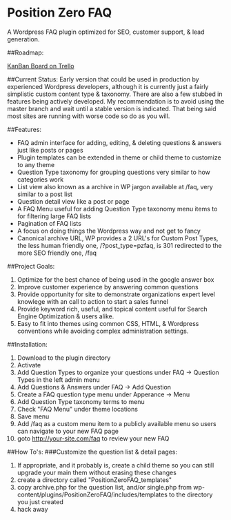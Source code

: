 Position Zero FAQ
==================

A Wordpress FAQ plugin optimized for SEO, customer support, & lead generation.

##Roadmap:

  [KanBan Board on Trello](https://trello.com/b/vmM2FZ0X)

##Current Status:
Early version that could be used in production by experienced Wordpress developers, although it is currently just a fairly simplistic custom content type & taxonomy.  There are also a few stubbed in features being actively developed.  My recommendation is to avoid using the master branch and wait until a stable version is indicated. That being said most sites are running with worse code so do as you will. 

##Features:
* FAQ admin interface for adding, editing, & deleting questions & answers just like posts or pages
* Plugin templates can be extended in theme or child theme to customize to any theme
* Question Type taxonomy for grouping questions very similar to how categories work
* List view also known as a archive in WP jargon available at /faq, very similar to a post list
* Question detail view like a post or page 
* A FAQ Menu useful for adding Question Type taxonomy menu items to for filtering large FAQ lists
* Pagination of FAQ lists
* A focus on doing things the Wordpress way and not get to fancy
* Canonical archive URL, WP provides a 2 URL's for Custom Post Types, the less human friendly one, /?post_type=pzfaq, is 301 redirected to the more SEO friendly one, /faq

##Project Goals:
1. Optimize for the best chance of being used in the google answer box
2. Improve customer experience by answering common questions
3. Provide opportunity for site to demonstrate organizations expert level knowlege with an call to action to start a sales funnel
4. Provide keyword rich, useful, and topical content useful for Search Engine Optimization & users alike.
5. Easy to fit into themes using common CSS, HTML, & Wordpress conventions while avoiding complex administration settings.

##Installation:
1. Download to the plugin directory
2. Activate
3. Add Question Types to organize your questions under FAQ -> Question Types in the left admin menu
4. Add Questions & Answers under FAQ -> Add Question
5. Create a FAQ question type menu under Apperance -> Menu
  1. Add Question Type taxonomy terms to menu
  2. Check "FAQ Menu" under theme locations
  3. Save menu
6. Add /faq as a custom menu item to a publicly available menu so users can navigate to your new FAQ page
7. goto http://your-site.com/faq to review your new FAQ

##How To's:
###Customize the question list & detail pages:
1. If appropriate, and it probably is, create a child theme so you can still upgrade your main them without erasing these changes
2. create a directory called "PositionZeroFAQ_templates"
3. copy archive.php for the question list, and/or single.php from wp-content/plugins/PositionZeroFAQ/includes/templates to the directory you just created
4. hack away
